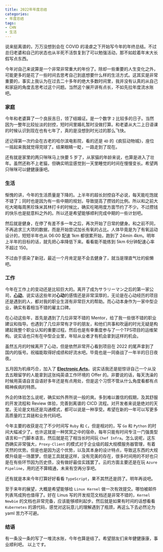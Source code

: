 ```yaml
---
title: 2022年年度总结
categories:
- 年度总结
tags: 
- CHN
- 生活
---
```

说来挺离谱的，万万没想到会在 COVID 的凌虐之下开始写今年的年终总结。不过总归老婆和自己的状态也从半死不活恢复到了可以勉强活动，那不如趁着年末大长假写点东西。

今年对自己来说算是一个非常非常重大的年份了。除却一些重要的人生变化之外，可能更多的是花了一些时间去思考自己到底想要什么样的生活方式。这其实是非常重要的，事实上我认为在过去二十多年的绝大多数时间里，我并没有认真的从自己和家庭的角度去思考过这个问题。当然这个展开讲有点长，不如先拉年度流水账吧。

### **家庭**
今年和老婆算了一个良辰吉日，领了结婚证。是一个数字 `2` 比较多的日子。当然因为一整年比较扯淡的封控，短时间里婚礼暂时没做打算。和老婆从大二上日语课的时候认识到现在也有七年了，真的是没想到时光过的那么飞快。

还记得第一次约会在古老的哈尔滨电影院，看的还是 `4D` 的《疯狂动物城》，座位一摇起来我就觉得完球了。结果眼睛一眨，一路走到了现在。

还有就是家里的两只咪咪马上快要 5 岁了，从家猫的年龄来说，也算是进入了壮年。虽然还称不上老猫，但确实明显感觉到一天里睡觉的时间在慢慢变长。希望两只咪咪可以健健康康吧。

### **生活**
惭愧的讲，今年的生活质量是下降的。上半年的超长封控自不必说，每天能吃饱就不错了；同时也是因为有一些中期的规划，导致提高了攒钱的比例。所以和之前大吃大喝每周黑珍珠米其林打卡的时候比，确实吃喝用度方面节约了不少。不过攒钱的快乐也是挺意料之外的。所以还是希望能够顺利完成中期的一些计划吧。

然后就是健身，在停了有差不多一年之后，再次开始了日常的健身。和之前不同，不再追求三大项的数据，而是开始尝试加长有氧的占比。人体毕竟是为了有氧运动设计的，短短半年也从 06:00 配速 1km 都很累开始，跑到了 24min 4km。明年上半年的目标的话，就先把心率降低下来。看看能不能练到 5km 6分钟配速心率不超过 150。

不过由于感染了新冠，最近一个月肯定是不会去健身了，就当是理直气壮的偷懒吧。

### **工作**
今年在工作上的变动还是比较巨大的。离开了成为サラリーマン之后的第一家公司，**[心动](https://www.xd.com/)**。说实话这些年对**心动**的感情还是非常深厚的，无论是在心动经历的项目还是遇到的人，都对我的职业生涯有非常巨大的帮助。而心动本身作为一家中型企业，确实有着相当不错的雇主口碑。

在心动这些年，首先是遇到了几位非常不错的 Mentor，给了我一些很不错的职业建议和指导。也遇到了几位非常有才华的朋友，和他们共事和吹逼的时光无疑是构建起我整个职业认知的重要过程。然后也是有幸重度参与了一个TPS项目的运维架构。说实话也只有在中型企业里，年轻从业者才有机会拿到这样的机会。

虽然五月的时候离开了心动，但是依然非常开心看到项目在 2022 的尾声拿到了国内的版号。祝福能取得好成绩和好流水吧。毕竟也是一同奋战了一年半的日日夜夜。

五月因为机缘巧合，加入了 **[Electronic Arts](https://www.ea.com)**。说实话我还是挺惊讶自己一个从没去五眼留学的人能拿到这张纯英语工作环境的 Offer 的。非要说的话，每天洗澡的时候用英语自言自语好多年还是有点用处，但是这个习惯不管从什么角度看都有点精神疾病的特质。

外企的体验怎么说呢，确实如外界所说一般的爽。多到难以置信的假期，及其舒服的开发流程和 Review 体验，完善到离谱的 CICD 流程。对开发者来说是绝对的天堂。无论是文档还是沟通模式，都可以说是一种享受。希望在新的一年可以写更多高质量的工具链和业务代码吧。

今年主要的收获是花了不少时间写 `Ruby` 和 `C`，但是相对的，写 `Go` 和 `Python` 的时间大幅减少了。也许这就是一种冥冥之中的宿命，每年只能有时间专注一门强类型语言和一门脚本语言。然后就是花了相当长时间玩 `Chef Infra`。怎么说呢，这东西确实非常强大，`Proxy-Client` 的模式对于企业级的超大规模服务器管理，有着天然的优势。但是也是因为这个优势，以及其本身的设计特点，导致这东西的大规模升级是一场噩梦。但是工具就是这样，没有完美的存在，很多时间用的不好也只是在有些环节因为历史债，没有做好最佳实践罢了。云的方面主要还是在玩 `Azure Pipeline`，用的还不算精通，未来有空再分享吧。

还有就是本来今年打算好好看看 `TypeScript`，果不其然还是鸽了。明年再说吧。

至于来年的展望，大概是希望能够给 `Linux Kernel` 做一次有效提交。哪怕被邮件列表骂成狗也值得了。好在 Linus 写的开发规范文档还是非常不错的，`Kernel Newbie` 的文档也非常完备，应该能够顺利起步。然后就是如果有时间的话想看看 `Kubernetes` 的源代码，感觉对这玩意儿的理解遇到了瓶颈，再这么下去必然沦为 yaml 苦力不可避。

### **结语**
有一条没一条的写了一堆流水账，今年也算是结了。希望朋友们来年健健康康，事业顺利吧。
以上です。